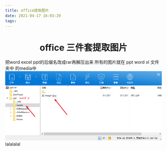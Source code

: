 ```yaml
---
title: office提取图片
date: 2021-04-17 16:03:29
tags:
---
```

# <center>office 三件套提取图片<center> 
把word excel ppt的后缀名改成rar再解压出来 
所有的图片就在 ppt word xl 文件夹中 的media中
![123](./office提取图片/1.png)
lalalalal